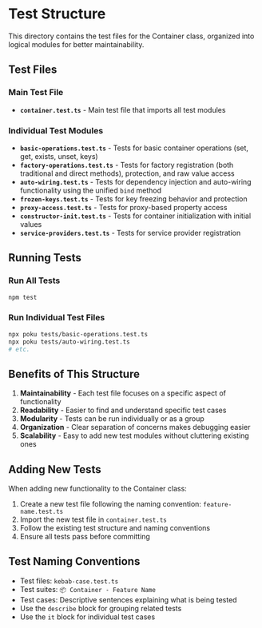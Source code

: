 # Test Structure

This directory contains the test files for the Container class, organized into logical modules for better maintainability.

## Test Files

### Main Test File
- **`container.test.ts`** - Main test file that imports all test modules

### Individual Test Modules
- **`basic-operations.test.ts`** - Tests for basic container operations (set, get, exists, unset, keys)
- **`factory-operations.test.ts`** - Tests for factory registration (both traditional and direct methods), protection, and raw value access
- **`auto-wiring.test.ts`** - Tests for dependency injection and auto-wiring functionality using the unified `bind` method
- **`frozen-keys.test.ts`** - Tests for key freezing behavior and protection
- **`proxy-access.test.ts`** - Tests for proxy-based property access
- **`constructor-init.test.ts`** - Tests for container initialization with initial values
- **`service-providers.test.ts`** - Tests for service provider registration

## Running Tests

### Run All Tests
```bash
npm test
```

### Run Individual Test Files
```bash
npx poku tests/basic-operations.test.ts
npx poku tests/auto-wiring.test.ts
# etc.
```

## Benefits of This Structure

1. **Maintainability** - Each test file focuses on a specific aspect of functionality
2. **Readability** - Easier to find and understand specific test cases
3. **Modularity** - Tests can be run individually or as a group
4. **Organization** - Clear separation of concerns makes debugging easier
5. **Scalability** - Easy to add new test modules without cluttering existing ones

## Adding New Tests

When adding new functionality to the Container class:

1. Create a new test file following the naming convention: `feature-name.test.ts`
2. Import the new test file in `container.test.ts`
3. Follow the existing test structure and naming conventions
4. Ensure all tests pass before committing

## Test Naming Conventions

- Test files: `kebab-case.test.ts`
- Test suites: `📦 Container - Feature Name`
- Test cases: Descriptive sentences explaining what is being tested
- Use the `describe` block for grouping related tests
- Use the `it` block for individual test cases

